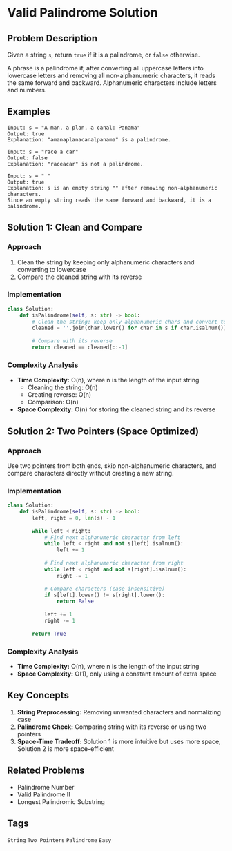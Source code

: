 # Valid Palindrome Solution

## Problem Description

Given a string `s`, return `true` if it is a palindrome, or `false` otherwise.

A phrase is a palindrome if, after converting all uppercase letters into lowercase letters and removing all non-alphanumeric characters, it reads the same forward and backward. Alphanumeric characters include letters and numbers.

## Examples

```
Input: s = "A man, a plan, a canal: Panama"
Output: true
Explanation: "amanaplanacanalpanama" is a palindrome.

Input: s = "race a car"
Output: false
Explanation: "raceacar" is not a palindrome.

Input: s = " "
Output: true
Explanation: s is an empty string "" after removing non-alphanumeric characters.
Since an empty string reads the same forward and backward, it is a palindrome.
```

## Solution 1: Clean and Compare

### Approach
1. Clean the string by keeping only alphanumeric characters and converting to lowercase
2. Compare the cleaned string with its reverse

### Implementation

```python
class Solution:
    def isPalindrome(self, s: str) -> bool:
        # Clean the string: keep only alphanumeric chars and convert to lowercase
        cleaned = ''.join(char.lower() for char in s if char.isalnum())
        
        # Compare with its reverse
        return cleaned == cleaned[::-1]
```

### Complexity Analysis
- **Time Complexity:** O(n), where n is the length of the input string
  - Cleaning the string: O(n)
  - Creating reverse: O(n)
  - Comparison: O(n)
- **Space Complexity:** O(n) for storing the cleaned string and its reverse

## Solution 2: Two Pointers (Space Optimized)

### Approach
Use two pointers from both ends, skip non-alphanumeric characters, and compare characters directly without creating a new string.

### Implementation

```python
class Solution:
    def isPalindrome(self, s: str) -> bool:
        left, right = 0, len(s) - 1
        
        while left < right:
            # Find next alphanumeric character from left
            while left < right and not s[left].isalnum():
                left += 1
            
            # Find next alphanumeric character from right
            while left < right and not s[right].isalnum():
                right -= 1
            
            # Compare characters (case insensitive)
            if s[left].lower() != s[right].lower():
                return False
            
            left += 1
            right -= 1
        
        return True
```

### Complexity Analysis
- **Time Complexity:** O(n), where n is the length of the input string
- **Space Complexity:** O(1), only using a constant amount of extra space

## Key Concepts

1. **String Preprocessing:** Removing unwanted characters and normalizing case
2. **Palindrome Check:** Comparing string with its reverse or using two pointers
3. **Space-Time Tradeoff:** Solution 1 is more intuitive but uses more space, Solution 2 is more space-efficient

## Related Problems
- Palindrome Number
- Valid Palindrome II
- Longest Palindromic Substring

## Tags
`String` `Two Pointers` `Palindrome` `Easy`